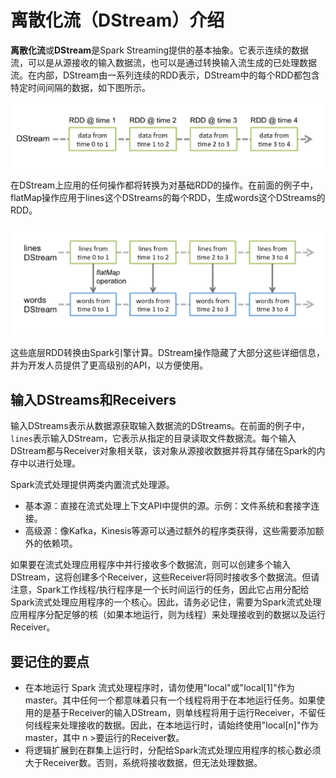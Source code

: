 # 离散化流（DStream）介绍

**离散化流**或**DStream**是Spark Streaming提供的基本抽象。它表示连续的数据流，可以是从源接收的输入数据流，也可以是通过转换输入流生成的已处理数据流。在内部，DStream由一系列连续的RDD表示，DStream中的每个RDD都包含特定时间间隔的数据，如下图所示。

![image-20220506092457940](images/image-20220506092457940.png)

在DStream上应用的任何操作都将转换为对基础RDD的操作。在前面的例子中，flatMap操作应用于lines这个DStreams的每个RDD，生成words这个DStreams的RDD。

![image-20220506092659120](images/image-20220506092659120.png)

这些底层RDD转换由Spark引擎计算。DStream操作隐藏了大部分这些详细信息，并为开发人员提供了更高级别的API，以方便使用。

## 输入DStreams和Receivers

输入DStreams表示从数据源获取输入数据流的DStreams。在前面的例子中，`lines`表示输入DStream，它表示从指定的目录读取文件数据流。每个输入DStream都与Receiver对象相关联，该对象从源接收数据并将其存储在Spark的内存中以进行处理。

Spark流式处理提供两类内置流式处理源。

- 基本源：直接在流式处理上下文API中提供的源。示例：文件系统和套接字连接。
- 高级源：像Kafka，Kinesis等源可以通过额外的程序类获得，这些需要添加额外的依赖项。

如果要在流式处理应用程序中并行接收多个数据流，则可以创建多个输入DStream，这将创建多个Receiver，这些Receiver将同时接收多个数据流。但请注意，Spark工作线程/执行程序是一个长时间运行的任务，因此它占用分配给Spark流式处理应用程序的一个核心。因此，请务必记住，需要为Spark流式处理应用程序分配足够的核（如果本地运行，则为线程）来处理接收到的数据以及运行Receiver。

## 要记住的要点

- 在本地运行 Spark 流式处理程序时，请勿使用"local"或"local[1]"作为master。其中任何一个都意味着只有一个线程将用于在本地运行任务。如果使用的是基于Receiver的输入DStream，则单线程将用于运行Receiver，不留任何线程来处理接收的数据。因此，在本地运行时，请始终使用"local[n]"作为master，其中 n >要运行的Receiver数。
- 将逻辑扩展到在群集上运行时，分配给Spark流式处理应用程序的核心数必须大于Receiver数。否则，系统将接收数据，但无法处理数据。
